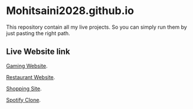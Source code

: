 # Mohitsaini2028.github.io
This repository contain all my live projects. So you can simply run them by just pasting the right path.

## Live Website link

 [Gaming Website](https://mohitsaini2028.github.io/Gaming%20World/).
 
 [Restaurant Website](https://mohitsaini2028.github.io/Restaurant%20site/).
 
 [Shopping Site](https://mohitsaini2028.github.io/static%20shopping%20site/).
 
 [Spotify Clone](https://mohitsaini2028.github.io/Spotify%20Clone/).
 
